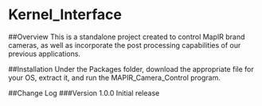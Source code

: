 # Kernel_Interface

##Overview
This is a standalone project created to control MapIR brand cameras, as well as incorporate the post processing capabilities of our previous applications.

##Installation
Under the Packages folder, download the appropriate file for your OS, extract it, and run the MAPIR_Camera_Control program.

##Change Log
###Version 1.0.0
Initial release
